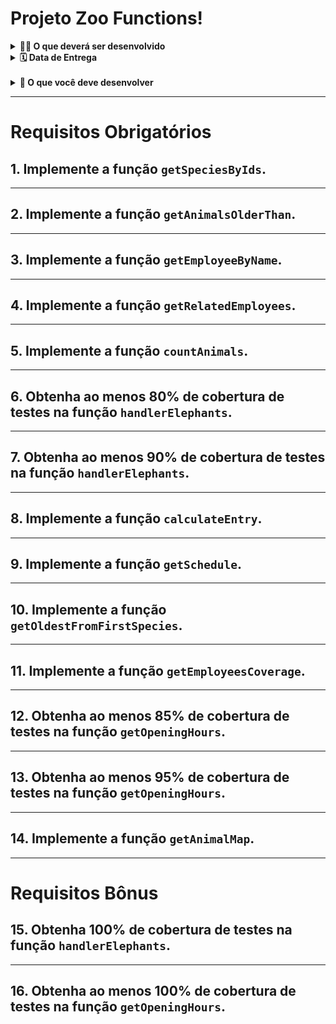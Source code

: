 
# Projeto Zoo Functions!
	
<details>
<summary><strong>🧑‍💻 O que deverá ser desenvolvido</strong></summary><br />

  Sabendo das suas habilidades com `ES6`, `Higher Order Functions` e testes, a prefeitura da cidade te deu uma importante missão: organizar as informações do zoológico! 🐘
  
  Você vai ser responsável por desenvolver funções que buscam informações sobre os animais do zoológico como: espécie e local de origem. Além disso, você também vai buscar dados sobre as pessoas que colaboram com a manutenção e cuidado do zoológico. 🧑‍🌾

  E não para por aí! 🤩

  Você já aprendeu sobre a importância de ter uma mentalidade orientada a testes, não é mesmo? E também já sabe como a implementação de testes contribui para a escrita de códigos mais confiáveis e com boa performance. 
  
  A sequência dos requisitos desse projeto foi disposta de forma a te proporcionar a experiência de entender na prática como o desenvolvimento orientado a testes ajuda a garantir um código de qualidade. Para isso, você vai implementar testes para funções já existentes, percebendo os casos de uso da sua aplicação e garantindo que ela está funcionando da maneira correta! 🚀 

<br />

</details>
	
<details>
<summary><strong>🗓 Data de Entrega</strong></summary><br />

- Este projeto é individual
	
- Data para entrega final do projeto: `11/11/2022 14:00`
	
	
</details><br />
<details>
<summary><strong>🏪 O que você deve desenvolver </strong></summary><br />

Você deve complementar as funções criadas dentro da pasta `src` e deverá criar testes para as funções já prontas `handlerElephants` e `getOpeningHours`.
	
</details>
	
---

# Requisitos Obrigatórios

## 1. Implemente a função `getSpeciesByIds`.

---
## 2. Implemente a função `getAnimalsOlderThan`.

---
## 3. Implemente a função `getEmployeeByName`.

---
## 4. Implemente a função `getRelatedEmployees`.

---
## 5. Implemente a função `countAnimals`.

---
## 6. Obtenha ao menos 80% de cobertura de testes na função `handlerElephants`.

---
## 7. Obtenha ao menos 90% de cobertura de testes na função `handlerElephants`.

---
## 8. Implemente a função `calculateEntry`.

---
## 9. Implemente a função `getSchedule`.

---
## 10. Implemente a função `getOldestFromFirstSpecies`.

---
## 11. Implemente a função `getEmployeesCoverage`.

---
## 12. Obtenha ao menos 85% de cobertura de testes na função `getOpeningHours`.

---
## 13. Obtenha ao menos 95% de cobertura de testes na função `getOpeningHours`.

---
## 14. Implemente a função `getAnimalMap`.

---
# Requisitos Bônus

## 15. Obtenha 100% de cobertura de testes na função `handlerElephants`.

---
## 16. Obtenha ao menos 100% de cobertura de testes na função `getOpeningHours`.
